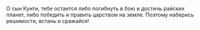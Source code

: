 О сын Кунти, тебе остается либо погибнуть в бою и достичь райских планет, либо победить и править царством на земле. Поэтому наберись решимости, встань и сражайся!